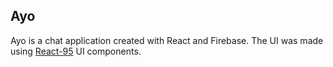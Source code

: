 ## Ayo

Ayo is a chat application created with React and Firebase.
The UI was made using [React-95](https://github.com/arturbien/React95) UI components.

